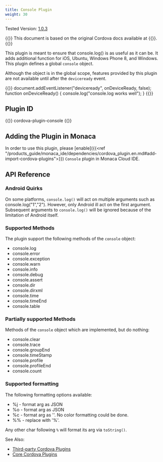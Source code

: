 ```yaml
---
title: Console Plugin
weight: 30
---
```


Tested Version: [1.0.3](https://github.com/apache/cordova-plugin-console/releases/tag/1.0.3)

{{<note>}}
This document is based on the original Cordova docs available at {{<link title="Cordova Docs" href="https://github.com/apache/cordova-plugin-console">}}.
{{</note>}}

This plugin is meant to ensure that console.log() is as useful as it can
be. It adds additional function for iOS, Ubuntu, Windows Phone 8, and
Windows. This plugin defines a global `console` object.

Although the object is in the global scope, features provided by this
plugin are not available until after the `deviceready` event.

{{<highlight javascript>}}
document.addEventListener("deviceready", onDeviceReady, false);
function onDeviceReady() {
    console.log("console.log works well");
}
{{</highlight>}}

Plugin ID
---------

{{<highlight javascript>}}
cordova-plugin-console
{{</highlight>}}

Adding the Plugin in Monaca
---------------------------

In order to use this plugin, please [enable]({{<ref "/products_guide/monaca_ide/dependencies/cordova_plugin.en.md#add-import-cordova-plugins">}}) `Console`
plugin in Monaca Cloud IDE.

API Reference
-------------

### Android Quirks

On some platforms, `console.log()` will act on multiple arguments such as
console.log("1","2"). However, only Android ill act on the first
argument. Subsequent arguments to `console.log()` will be ignored because
of the limitation of Android itself.

### Supported Methods

The plugin support the following methods of the `console` object:

-   console.log
-   console.error
-   console.exception
-   console.warn
-   console.info
-   console.debug
-   console.assert
-   console.dir
-   console.dirxml
-   console.time
-   console.timeEnd
-   console.table

### Partially supported Methods

Methods of the `console` object which are implemented, but do nothing:

-   console.clear
-   console.trace
-   console.groupEnd
-   console.timeStamp
-   console.profile
-   console.profileEnd
-   console.count

### Supported formatting

The following formatting options available:

-   %j - format arg as JSON
-   %o - format arg as JSON
-   %c - format arg as ''. No color formatting could be done.
-   %% - replace with '%'.

Any other char following `%` will format its arg via `toString()`.

See Also:

- [Third-party Cordova Plugins](../../third_party_phonegap)
- [Core Cordova Plugins](../../cordova_6.5)
